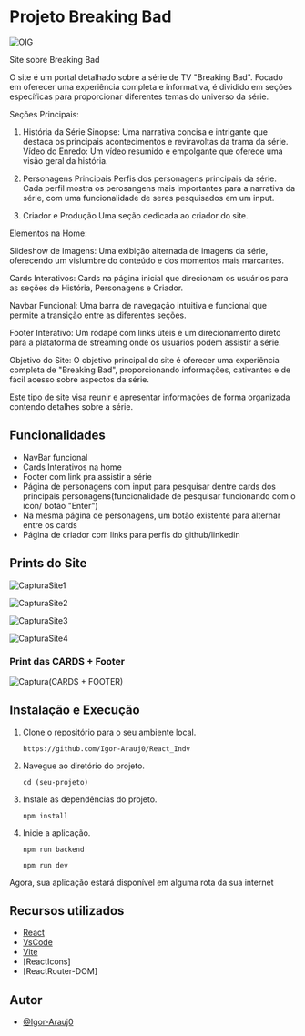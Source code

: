 
# Projeto Breaking Bad

![OIG](https://github.com/Igor-Arauj0/React_Indv/assets/141196147/3775c8e2-e057-4072-840a-4e2481d1655b)



Site sobre Breaking Bad

O site é um portal detalhado sobre a série de TV "Breaking Bad". Focado em oferecer uma experiência completa e informativa, é dividido em seções específicas para proporcionar diferentes temas do universo da série.

Seções Principais:

1. História da Série
Sinopse: Uma narrativa concisa e intrigante que destaca os principais acontecimentos e reviravoltas da trama da série.
Vídeo do Enredo: Um vídeo resumido e empolgante que oferece uma visão geral da história.

2. Personagens Principais
Perfis dos personagens principais da série. Cada perfil mostra os perosangens mais importantes para a narrativa da série, com uma funcionalidade de seres pesquisados em um input.

3. Criador e Produção
Uma seção dedicada ao criador do site.

Elementos na Home:

Slideshow de Imagens: Uma exibição alternada de imagens da série, oferecendo um vislumbre do conteúdo e dos momentos mais marcantes.

Cards Interativos: Cards na página inicial que direcionam os usuários para as seções de História, Personagens e Criador.

Navbar Funcional: Uma barra de navegação intuitiva e funcional que permite a transição entre as diferentes seções.

Footer Interativo: Um rodapé com links úteis e um direcionamento direto para a plataforma de streaming onde os usuários podem assistir a série.

Objetivo do Site:
O objetivo principal do site é oferecer uma experiência completa de "Breaking Bad", proporcionando informações, cativantes e de fácil acesso sobre aspectos da série.

Este tipo de site visa reunir e apresentar informações de forma organizada contendo detalhes sobre a série.




## Funcionalidades

- NavBar funcional
- Cards Interativos na home
- Footer com link pra assistir a série
- Página de personagens com input para pesquisar dentre cards dos principais personagens(funcionalidade de pesquisar funcionando com o icon/ botão "Enter")
- Na mesma página de personagens, um botão existente para alternar entre os cards
- Página de criador com links para perfis do github/linkedin

## Prints do Site

![CapturaSite1](https://github.com/Igor-Arauj0/React_Indv/assets/141196147/ff2514bc-c32d-4395-a4e0-83854ab099a5)

![CapturaSite2](https://github.com/Igor-Arauj0/React_Indv/assets/141196147/cc02cc57-0dad-4528-bd81-97ab0e183ba3)

![CapturaSite3](https://github.com/Igor-Arauj0/React_Indv/assets/141196147/83465294-5565-49fb-a660-757c0cea5fd4)

![CapturaSite4](https://github.com/Igor-Arauj0/React_Indv/assets/141196147/d728ff37-db23-47c5-8186-2239ddb521f6)

### Print das CARDS + Footer

![Captura(CARDS + FOOTER)](https://github.com/Igor-Arauj0/React_Indv/assets/141196147/b5fdfe3e-38cf-4e8e-9a86-4db1a2316eee)

<h2>Instalação e Execução</h2>
    <ol>
        <li>Clone o repositório para o seu ambiente local.</li>
        <pre><code>https://github.com/Igor-Arauj0/React_Indv</code></pre>
        <li>Navegue ao diretório do projeto.</li>
        <pre><code>cd (seu-projeto)</code></pre>
        <li>Instale as dependências do projeto.</li>
        <pre><code>npm install</code></pre>
        <li>Inicie a aplicação.</li>
        <pre><code>npm run backend</code></pre>
        <pre><code>npm run dev</code></pre>
    </ol>
    <p>Agora, sua aplicação estará disponível em alguma rota da sua internet</p>



## Recursos utilizados

 - [React](https://react.dev)
 - [VsCode](https://code.visualstudio.com)
 - [Vite](https://vitejs.dev)
 - [ReactIcons]
 - [ReactRouter-DOM]


## Autor

- [@Igor-Arauj0](https://www.github.com/Igor-Arauj0)

